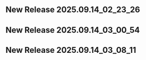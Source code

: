 ## New Release 2025.09.14_02_23_26
## New Release 2025.09.14_03_00_54
## New Release 2025.09.14_03_08_11

